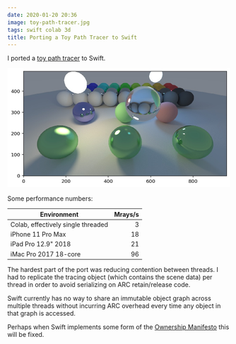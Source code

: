 ```yaml
---
date: 2020-01-20 20:36
image: toy-path-tracer.jpg
tags: swift colab 3d
title: Porting a Toy Path Tracer to Swift
---
```


I ported a [toy path tracer](https://github.com/jackpal/colabraytracing) to
Swift.

![Pretty spheres](/assets/posts/2020-01-20-Porting_a_Toy_Path_Tracer_to_Swift-toy-path-tracer.jpg)

Some performance numbers:

| Environment | Mrays/s |
| --- | ---: |
|Colab, effectively single threaded| 3 |
|iPhone 11 Pro Max | 18 |
|iPad Pro 12.9" 2018 | 21 |
|iMac Pro 2017 18-core | 96 |

<!--more-->

The hardest part of the port was reducing contention between threads. I had to
replicate the tracing object (which contains the scene data) per thread in
order to avoid serializing on ARC retain/release code.

Swift currently has no way to share an immutable object graph across multiple
threads without incurring ARC overhead every time any object in that graph is
accessed.

Perhaps when Swift implements some form of the [Ownership Manifesto](https://github.com/apple/swift/blob/master/docs/OwnershipManifesto.md)
this will be fixed.
